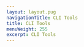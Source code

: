 ```yaml
---
layout: layout.pug
navigationTitle: CLI Tools
title: CLI Tools
menuWeight: 255
excerpt: CLI Tools
---
```

